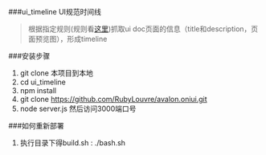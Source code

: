 ###ui_timeline UI规范时间线

> 根据指定规则(规则看[这里][1])抓取ui doc页面的信息（title和description，页面预览图），形成timeline

###安装步骤

 1. git clone 本项目到本地
 2. cd ui_timeline
 3. npm install
 4. git clone https://github.com/RubyLouvre/avalon.oniui.git
 5. node server.js 然后访问3000端口号

###如何重新部署

 1. 执行目录下得build.sh : ./bash.sh

 
  [1]: http://wiki.corp.qunar.com/pages/viewpage.action?pageId=58054844


